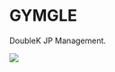 # GYMGLE
DoubleK JP Management.


<img src="https://capsule-render.vercel.app/api?type=모양&color=색상코드&height=높이&section=header&text=GYMGLE&fontSize=32" />
